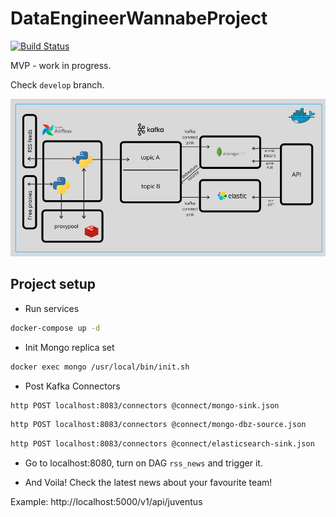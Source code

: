 # DataEngineerWannabeProject
[![Build Status](https://travis-ci.org/damklis/DataEngineerWannabeProject.svg?branch=master)](https://travis-ci.org//damklis/DataEngineerWannabeProject)

MVP - work in progress.

Check `develop` branch.


![MVP Architecture](./images/mvp_architecture.png)

## Project setup

- Run services

```sh
docker-compose up -d
```

- Init Mongo replica set

```sh
docker exec mongo /usr/local/bin/init.sh
```

- Post Kafka Connectors

```sh
http POST localhost:8083/connectors @connect/mongo-sink.json
```

```sh
http POST localhost:8083/connectors @connect/mongo-dbz-source.json
```

```sh
http POST localhost:8083/connectors @connect/elasticsearch-sink.json
```

- Go to localhost:8080, turn on DAG `rss_news` and trigger it.

- And Voila! Check the latest news about your favourite team!

Example:
http://localhost:5000/v1/api/juventus
